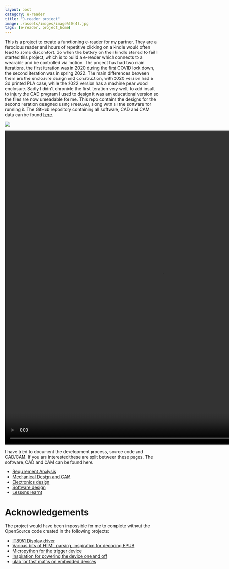 ```yaml
---
layout: post
category: e-reader
title: "D-reader project"
image: ./assets/images/image%20(4).jpg
tags: [e-reader, project_home]
---
```



This is a project to create a functioning e-reader for my partner. They are a ferocious reader and hours of repetitive clicking on a kindle would often lead to some discomfort. So when the battery on their kindle started to fail I started this project, which is to build a e-reader which connects to a wearable and be controlled via motion. The project has had two main iterations, the first iteration was in 2020 during the first COVID lock down, the second iteration was in spring 2022. The main differences between them are the enclosure design and construction, with 2020 version had a 3d printed PLA case, while the 2022 version has a machine pear wood enclosure. Sadly I didn't chronicle the first iteration very well, to add insult to injury the CAD program I used to design it was am educational version so the files are now unreadable for me. This repo contains the designs for the second iteration designed using FreeCAD, along with all the software for running it. The GitHub repository containing all software, CAD and CAM data can be found [here](https://github.com/dtourolle/d-reader-public).

![](./assets/images/image%20(4).jpg)

<video width="1024" height="1024" controls="controls">
  <source src="https://dtourolle.github.io/assets/images//watch_in_action.mp4" type="video/mp4">
</video>


I have tried to document the development process, source code and CAD/CAM. If you are interested these are split between these pages. The software, CAD and CAM can be found here.


- [Requirement Analysis](https://dtourolle.github.io/requirement-analysis.html)
- [Mechanical Design and CAM](https://dtourolle.github.io/mechanical.html)
- [Electronics design](https://dtourolle.github.io/electronics.html)
- [Software design](https://dtourolle.github.io/software.html)
- [Lessons learnt](https://dtourolle.github.io/lessons.html)



# Acknowledgements

The project would have been impossible for me to complete without the OpenSource code created in the following projects:

- [IT8951 Display driver](https://github.com/GregDMeyer/IT8951)
- [Various bits of HTML parsing, inspiration for decoding EPUB](https://github.com/wustho/epr)
- [Micropython for the trigger device](https://micropython.org/)
- [Inspiration for powering the device one and off](https://github.com/NeonHorizon/lipopi)
- [ulab for fast maths on embedded devices](https://github.com/v923z/micropython-ulab)